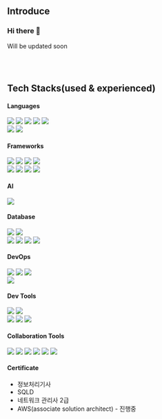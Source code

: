 ## Introduce
### Hi there 👋


Will be updated soon

<!--
**HOBOOK/HOBOOK** is a ✨ _special_ ✨ repository because its `README.md` (this file) appears on your GitHub profile.

Here are some ideas to get you started:

- 🔭 I’m currently working on ...
- 🌱 I’m currently learning ...
- 👯 I’m looking to collaborate on ...
- 🤔 I’m looking for help with ...
- 💬 Ask me about ...
- 📫 How to reach me: ...
- 😄 Pronouns: ...
- ⚡ Fun fact: ...
-->

<br/>
<br/>

## Tech Stacks(used & experienced)

#### Languages
<div>
  <img src="https://img.shields.io/badge/java-333?style=flat-square&logo=java&logoColor=007396"/>
  <img src="https://img.shields.io/badge/javascript-333?style=flat-square&logo=javascript&logoColor=f7df1e"/>
  <img src="https://img.shields.io/badge/html5-333?style=flat-square&logo=html5&logoColor=e34f26"/>
  <img src="https://img.shields.io/badge/css3-333?style=flat-square&logo=css3&logoColor=1572b6"/>
  <img src="https://img.shields.io/badge/sass-333?style=flat-square&logo=sass&logoColor=cc6699"/>
</div>
<div>
  <img src="https://img.shields.io/badge/csharp-333?style=flat-square&logo=csharp&logoColor=239120"/>
  <img src="https://img.shields.io/badge/python-333?style=flat-square&logo=python&logoColor=3776ab"/>
</div>

#### Frameworks
<div>
  <img src="https://img.shields.io/badge/Spring_boot-333?style=flat-square&logo=spring-boot&logoColor=6db33f"/>
  <img src="https://img.shields.io/badge/Node.js-333?style=flat-square&logo=node.js&logoColor=339933"/>
  <img src="https://img.shields.io/badge/Vue.js-333?style=flat-square&logo=vue.js&logoColor=4fc08d"/>
  <img src="https://img.shields.io/badge/Nuxt.js-333?style=flat-square&logo=nuxt.js&logoColor=00dc82"/>
</div>
<div>
  <img src="https://img.shields.io/badge/Django-333?style=flat-square&logo=django&logoColor=092E20"/>
  <img src="https://img.shields.io/badge/Next.js-333?style=flat-square&logo=next.js&logoColor=000000"/>
  <img src="https://img.shields.io/badge/Angular-333?style=flat-square&logo=angular&logoColor=dd0031"/>
  <img src="https://img.shields.io/badge/React-333?style=flat-square&logo=react&logoColor=61dafb"/>
</div>

#### AI
<div>
  <img src="https://img.shields.io/badge/Tensorflow-333?style=flat-square&logo=tensorflow&logoColor=ff6f00"/>
</div>

#### Database
<div>
  <img src="https://img.shields.io/badge/MariaDB-333?style=flat-square&logo=mariadb&logoColor=003545"/>
  <img src="https://img.shields.io/badge/MongoDB-333?style=flat-square&logo=mongodb&logoColor=47a248"/>
</div>
<div>
  <img src="https://img.shields.io/badge/Mssql-333?style=flat-square&logo=microsoftsqlserver&logoColor=cc2927"/>
  <img src="https://img.shields.io/badge/InfluxDB-333?style=flat-square&logo=influxdb&logoColor=22adf6"/>
  <img src="https://img.shields.io/badge/firebase-333?style=flat-square&logo=firebase&logoColor=ffca28"/>
  <img src="https://img.shields.io/badge/PostgreSql-333?style=flat-square&logo=postgresql&logoColor=4169e1"/>
</div>

#### DevOps
<div>
  <img src="https://img.shields.io/badge/Amazon_AWS-333?style=flat-square&logo=amazonaws&logoColor=232f3e"/>
  <img src="https://img.shields.io/badge/Docker-333?style=flat-square&logo=docker&logoColor=2496ed"/>
  <img src="https://img.shields.io/badge/Jenkins-333?style=flat-square&logo=jenkins&logoColor=d24939"/>
</div>
<div>
  <img src="https://img.shields.io/badge/Kubernetes-333?style=flat-square&logo=kubernetes&logoColor=326ce5"/>
</div>

#### Dev Tools
<div>
  <img src="https://img.shields.io/badge/IntelliJ_IDEA-333?style=flat-square&logo=intellijidea&logoColor=000"/>
  <img src="https://img.shields.io/badge/Visual_Studio_Code-333?style=flat-square&logo=visualstudiocode&logoColor=007acc"/>
</div>
<div>
  <img src="https://img.shields.io/badge/Visual_Studio-333?style=flat-square&logo=visualstudio&logoColor=5c2d91"/>
  <img src="https://img.shields.io/badge/Android_Studio-333?style=flat-square&logo=androidstudio&logoColor=3ddc84"/>
  <img src="https://img.shields.io/badge/Unity-333?style=flat-square&logo=unity&logoColor=fff"/>
</div>


#### Collaboration Tools
<div>
  <img src="https://img.shields.io/badge/Git-333?style=flat-square&logo=git&logoColor=f05032"/>
  <img src="https://img.shields.io/badge/Source_Tree-333?style=flat-square&logo=sourcetree&logoColor=0052cc"/>
  <img src="https://img.shields.io/badge/Jira-333?style=flat-square&logo=jira&logoColor=0052cc"/>
  <img src="https://img.shields.io/badge/Confluece_Wiki-333?style=flat-square&logo=confluence&logoColor=172b4d"/>
  <img src="https://img.shields.io/badge/Mattermost-333?style=flat-square&logo=mattermost&logoColor=0058cc"/>
  <img src="https://img.shields.io/badge/GitLab-333?style=flat-square&logo=gitlab&logoColor=fca121"/>
</div>


#### Certificate
<div>
  <ul>
    <li>
  정보처리기사
    </li>
     <li>
  SQLD
        </li>
           <li>
  네트워크 관리사 2급
              </li>
                 <li>
  AWS(associate solution architect) - 진행중
                    </li>
                
  </ul>
</div>

